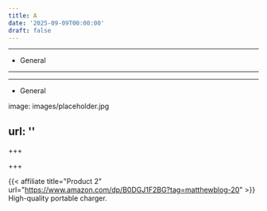 ```yaml
---
title: A
date: '2025-09-09T00:00:00'
draft: false
---
```


---




- General
---

---

- General

image: images/placeholder.jpg

url: ''
---

+++






+++










{{< affiliate title="Product 2" url="https://www.amazon.com/dp/B0DGJ1F2BG?tag=matthewblog-20" >}}
High-quality portable charger.